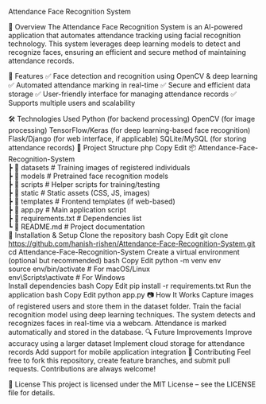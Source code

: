 Attendance Face Recognition System

📌 Overview
The Attendance Face Recognition System is an AI-powered application that automates attendance tracking using facial recognition technology. This system leverages deep learning models to detect and recognize faces, ensuring an efficient and secure method of maintaining attendance records.

🚀 Features
✅ Face detection and recognition using OpenCV & deep learning
✅ Automated attendance marking in real-time
✅ Secure and efficient data storage
✅ User-friendly interface for managing attendance records
✅ Supports multiple users and scalability

🛠️ Technologies Used
Python (for backend processing)
OpenCV (for image processing)
TensorFlow/Keras (for deep learning-based face recognition)
Flask/Django (for web interface, if applicable)
SQLite/MySQL (for storing attendance records)
📂 Project Structure
php
Copy
Edit
📦 Attendance-Face-Recognition-System  
 ┣ 📂 datasets              # Training images of registered individuals  
 ┣ 📂 models                # Pretrained face recognition models  
 ┣ 📂 scripts               # Helper scripts for training/testing  
 ┣ 📂 static                # Static assets (CSS, JS, images)  
 ┣ 📂 templates             # Frontend templates (if web-based)  
 ┣ 📜 app.py                # Main application script  
 ┣ 📜 requirements.txt      # Dependencies list  
 ┗ 📜 README.md             # Project documentation  
🔧 Installation & Setup
Clone the repository
bash
Copy
Edit
git clone https://github.com/hanish-rishen/Attendance-Face-Recognition-System.git
cd Attendance-Face-Recognition-System
Create a virtual environment (optional but recommended)
bash
Copy
Edit
python -m venv env  
source env/bin/activate  # For macOS/Linux  
env\Scripts\activate     # For Windows  
Install dependencies
bash
Copy
Edit
pip install -r requirements.txt
Run the application
bash
Copy
Edit
python app.py
📷 How It Works
Capture images of registered users and store them in the dataset folder.
Train the facial recognition model using deep learning techniques.
The system detects and recognizes faces in real-time via a webcam.
Attendance is marked automatically and stored in the database.
🔍 Future Improvements
Improve accuracy using a larger dataset
Implement cloud storage for attendance records
Add support for mobile application integration
🤝 Contributing
Feel free to fork this repository, create feature branches, and submit pull requests. Contributions are always welcome!

📄 License
This project is licensed under the MIT License – see the LICENSE file for details.
